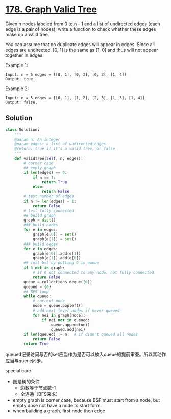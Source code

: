 # [178. Graph Valid Tree](https://www.lintcode.com/problem/graph-valid-tree/description)

Given n nodes labeled from 0 to n - 1 and a list of undirected edges (each edge is a pair of nodes), write a function to check whether these edges make up a valid tree.

You can assume that no duplicate edges will appear in edges. Since all edges are undirected, [0, 1] is the same as [1, 0] and thus will not appear together in edges.

Example 1:
```
Input: n = 5 edges = [[0, 1], [0, 2], [0, 3], [1, 4]]
Output: true.
```
Example 2:
```
Input: n = 5 edges = [[0, 1], [1, 2], [2, 3], [1, 3], [1, 4]]
Output: false.
```
## Solution
```python
class Solution:
    """
    @param n: An integer
    @param edges: a list of undirected edges
    @return: true if it's a valid tree, or false
    """
    def validTree(self, n, edges):
        # corner case
        ## empty graph
        if len(edges) == 0:
            if n == 1:
                return True
            else:
                return False
        # test number of edges
        if n != len(edges) + 1:
            return False
        # test fully connected
        ## build graph
        graph = dict()
        ### build nodes
        for e in edges:
            graph[e[0]] = set()
            graph[e[1]] = set()
        ### build edges
        for e in edges:
            graph[e[0]].add(e[1])
            graph[e[1]].add(e[0])
        ## init bsf by putting 0 in queue
        if 0 not in graph:
            # if 0 not connected to any node, not fully connected
            return False
        queue = collections.deque([0])
        queued = {0}
        ## BFS loop
        while queue:
            # current node
            node = queue.popleft()
            # add next level nodes if never queued
            for nei in graph[node]:
                if nei not in queued:
                    queue.append(nei)
                    queued.add(nei)
        if len(queued) != n:  # if didn't queued all nodes
            return False
        return True
```
queued记录访问与否的set应当作为是否可以放入queue的提前审查。所以其动作应当与queue同步。

special care
- 图是树的条件
    - 边数等于节点数-1
    - 全连通（BFS来求）
- empty graph is corner case, because BSF must start from a node, but empty dose not have a node to start form.
- when building a graph, first node then edge